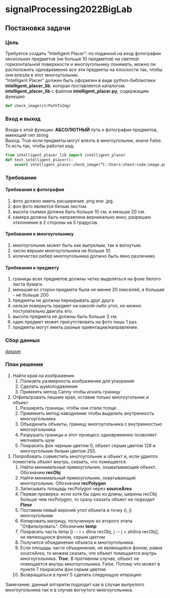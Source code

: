 # signalProcessing2022BigLab
## Постановка задачи
### Цель
Требуется создать “Intelligent Placer”: по поданной на вход фотографии нескольких предметов (не больше 10 предметов) на светлой горизонтальной поверхности и многоугольнику понимать, можно ли расположить одновременно все эти предметы на плоскости так, чтобы они влезли в этот многоугольник. <br>
“Intelligent Placer” должен быть оформлен в виде python-библиотеки **intelligent_placer_lib**, которая поставляется каталогом **intelligent_placer_lib** с файлом **intelligent_placer.py**, содержащим функцию
```python
def check_image(strPathToImg)
```
### Вход и выход 
Входа к этой функции: **АБСОЛЮТНЫЙ** путь к фотографии предметов, имеющий тип string <br>
Выход: True если предметы могут влезть в многоугольник, иначе False. То есть так, чтобы работал код:
```python
from intelligent_placer_lib import intelligent_placer
def test_intelligent_placer():
	assert intelligent_placer.check_image(“C:/Users/shaot/code/image.png”)
```

### Требование
#### Требования к фотографии
1. фото должно иметь расширение .png или .jpg.
2. фон фото является белым листом.
3. высота съемки должна быть больше 10 см, и меньше 20 см.
4. камера должна быть направлена верникально вниз, разрешаю отклонение в 2 стороны на 5 градусов.
#### Требования к многоугольнику
1. многоугольник может быть как выпуклым, так и вогнутым.
2. число вершин многоугольника не больше 10.
3. количество ребер многоугольника должно быть явно различимо

#### Требования к предмету
1. границы всех предметов должны четко выделяться на фоне белого листа бумаги.
2. меньшая из сторон предмета была не менее 20 пикселей, а большая - не больше 200
3. предметы не должны перекрывать друг друга
5. нельзя повернуть предмет на каколй-либо угол, но можно поступательно двигать его.
8. высота предмета не должны быть больше 3 см.
9. один предмет может присутствовать на фото лишь 1 раз.
10. предметы могут иметь разные ориентации/направление.
### Сбор данных
[dataset](https://disk.yandex.ru/d/SmLf_oLTA4gXsw)


### План решения

1. Найти края на изображении
	1. Понизить размерность изображение для ускорения
	2. Сделать шумоподавление
	3. Примеить метод Canny чтобы искать границу
2. Отфильтровать лишние края, оставив только многоугольник и объект
 	1. Разширять границы, чтобы они стали толще
	2. Применить метод наводнение чтобы выделить внутренность многоугольника
	3. Объединить объекты, границу многоугольника с внутренностью многоугольника
	4. Разрушать границы и этот проецесс одновременно позволяет мелчивать шум
	5. Покрасить фон черным цветом 0, объект серым цветом 128 и многоугольник белым цветом 255.
3. Попробовать совместить многоугольник и объект и, если удается поместить объект внутрь, сказать, что помещается.
	1. Найти минимальный прямоугольник, охыватывающий объект. Обозначим **recObj**
	2. Найти минимальный прямоугольник, охватывающий многоугольник. Обозначим **recPolygon**
	3. Записывать площадь recPolygon через **sourceArea**
	4. Первая проверка: если хотя бы одно из длины, ширины recObj больше чем recPolygon, то сразу сказать объект не подходит ***Flase***
	5. Поставим левый верхний угол объекта в точку (i, j) многоугольник
	6. Копировать матрицу, полученную из второго этапа "Отфильтровать". Обозначим **temp**
	7. Покрасить часть temp \[i -- i + dlina recObj, j -- j + shilina recObj\], не являющуюся фоном, серым цветом
	8. Получится объединение объекта и многоугольника.
	9. Если площадь части объединения, не являющейся фоном, равна sourceArea, то можем сказать, что объект помещается внутрь многоугольника. ***True***. В противном случае, объект не помещается внутрь многоугольника. False. Потому что может в пункте 7 покрасили фон серым цветом.
	10. Возвращаться в пункт 5 сделать следующую итерацию

Замечание: данный алгоритм подходит как в случае выпуклого многоугольника так и в случае вогнутого многоугольника.
